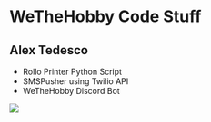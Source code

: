 <h1>WeTheHobby Code Stuff</h1>
<h2>Alex Tedesco</h2>
<ul>
  <li>Rollo Printer Python Script</li>
  <li>SMSPusher using Twilio API</li>
  <li>WeTheHobby Discord Bot</li>
</ul>
<img src="https://encrypted-tbn0.gstatic.com/images?q=tbn:ANd9GcTVhLWIYB_JACP2e-KLhHtfrd_yIQME8PgD5ckhTUIBAg&s">
